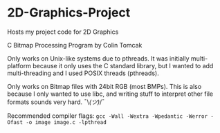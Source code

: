 # 2D-Graphics-Project
Hosts my project code for 2D Graphics

C Bitmap Processing Program by Colin Tomcak

Only works on Unix-like systems due to pthreads.
It was initially multi-platform because it only uses the C standard library, but I wanted to add multi-threading and I used POSIX threads (pthreads).

Only works on Bitmap files with 24bit RGB (most BMPs).
This is also because I only wanted to use libc, and writing stuff to interpret other file formats sounds very hard. ¯\\_(ツ)_/¯

Recommended compiler flags: `gcc -Wall -Wextra -Wpedantic -Werror -Ofast -o image image.c -lpthread`